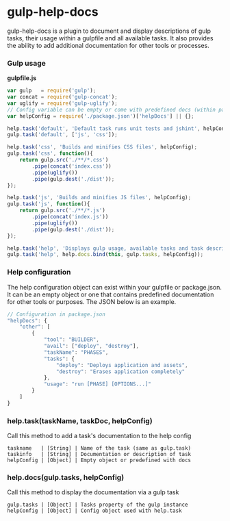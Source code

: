 # gulp-help-docs
gulp-help-docs is a plugin to document and display descriptions of gulp tasks, their usage within a gulpfile and all available tasks. It also provides the ability to add additional documentation for other tools or processes.

### Gulp usage

**gulpfile.js**

```JavaScript
var gulp   = require('gulp');
var concat = require('gulp-concat');
var uglify = require('gulp-uglify');
// Config variable can be empty or come with predefined docs (within package.json or gulpfile)
var helpConfig = require('./package.json')['helpDocs'] || {};

help.task('default', 'Default task runs unit tests and jshint', helpConfig);
gulp.task('default', ['js', 'css']);

help.task('css', 'Builds and minifies CSS files', helpConfig);
gulp.task('css', function(){
	return gulp.src('./**/*.css')
		.pipe(concat('index.css'))
		.pipe(uglify())
		.pipe(gulp.dest('./dist'));
});

help.task('js', 'Builds and minifies JS files', helpConfig);
gulp.task('js', function(){
	return gulp.src('./**/*.js')
		.pipe(concat('index.js'))
		.pipe(uglify())
		.pipe(gulp.dest('./dist'));
});

help.task('help', 'Displays gulp usage, available tasks and task descriptions', helpConfig);
gulp.task('help', help.docs.bind(this, gulp.tasks, helpConfig));
```

### Help configuration
The help configuration object can exist within your gulpfile or package.json. It can be an empty object or one that contains predefined documentation for other tools or purposes. The JSON below is an example.

```JavaScript
// Configuration in package.json
"helpDocs": {
	"other": [
		{
			"tool": "BUILDER",
			"avail": ["deploy", "destroy"],
			"taskName": "PHASES",
			"tasks": {
				"deploy": "Deploys application and assets",
				"destroy": "Erases application completely"
			},
			"usage": "run [PHASE] [OPTIONS...]"
		}
	]
}
```

### help.task(taskName, taskDoc, helpConfig)

Call this method to add a task's documentation to the help config

```
taskname   | [String] | Name of the task (same as gulp.task)
taskinfo   | [String] | Documentation or description of task
helpConfig | [Object] | Empty object or predefined with docs
```

### help.docs(gulp.tasks, helpConfig)

Call this method to display the documentation via a gulp task

```
gulp.tasks | [Object] | Tasks property of the gulp instance
helpConfig | [Object] | Config object used with help.task
```